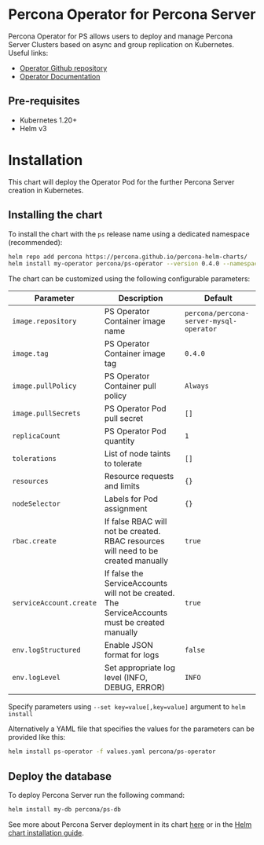 # Percona Operator for Percona Server

Percona Operator for PS allows users to deploy and manage Percona Server Clusters based on async and group replication on Kubernetes.
Useful links:
- [Operator Github repository](https://github.com/percona/percona-server-mysql-operator)
- [Operator Documentation](https://www.percona.com/doc/kubernetes-operator-for-mysql/ps/index.html)

## Pre-requisites
* Kubernetes 1.20+
* Helm v3

# Installation

This chart will deploy the Operator Pod for the further Percona Server creation in Kubernetes.

## Installing the chart

To install the chart with the `ps` release name using a dedicated namespace (recommended):

```sh
helm repo add percona https://percona.github.io/percona-helm-charts/
helm install my-operator percona/ps-operator --version 0.4.0 --namespace my-namespace
```

The chart can be customized using the following configurable parameters:

| Parameter                       | Description                                                                   | Default                                   |
| ------------------------------- | ------------------------------------------------------------------------------| ------------------------------------------|
| `image.repository`              | PS Operator Container image name                                              | `percona/percona-server-mysql-operator`   |
| `image.tag`                     | PS Operator Container image tag                                               | `0.4.0`                                   |
| `image.pullPolicy`              | PS Operator Container pull policy                                             | `Always`                                  |
| `image.pullSecrets`             | PS Operator Pod pull secret                                                   | `[]`                                      |
| `replicaCount`                  | PS Operator Pod quantity                                                      | `1`                                       |
| `tolerations`                   | List of node taints to tolerate                                               | `[]`                                      |
| `resources`                     | Resource requests and limits                                                  | `{}`                                      |
| `nodeSelector`                  | Labels for Pod assignment                                                     | `{}`                                      |
| `rbac.create`                   | If false RBAC will not be created. RBAC resources will need to be created manually  | `true`                              |
| `serviceAccount.create`         | If false the ServiceAccounts will not be created. The ServiceAccounts must be created manually  | `true`                  |
| `env.logStructured`             | Enable JSON format for logs                                                   | `false`                                   |
| `env.logLevel`                  | Set appropriate log level (INFO, DEBUG, ERROR)                                | `INFO`                                    |


Specify parameters using `--set key=value[,key=value]` argument to `helm install`

Alternatively a YAML file that specifies the values for the parameters can be provided like this:

```sh
helm install ps-operator -f values.yaml percona/ps-operator
```

## Deploy the database

To deploy Percona Server run the following command:

```sh
helm install my-db percona/ps-db
```

See more about Percona Server deployment in its chart [here](https://github.com/percona/percona-helm-charts/tree/main/charts/ps-db) or in the [Helm chart installation guide](https://www.percona.com/doc/kubernetes-operator-for-mysql/helm.html).
